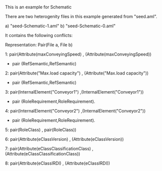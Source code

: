 This is an example for Schematic 

There are two heterogenity files in this example generated from "seed.aml".

a) "seed-Schematic-1.aml"
b) "seed-Schematic-0.aml"

It contains the following conflicts:

Representation: Pair(File a, File b)

1: pair(Attribute(maxConveyingSpeed) , (Attribute(maxConveyingSpeed))

 - pair (RefSemantic,RefSemantic)

2: pair(Attribute("Max.load capacity") , (Attribute("Max.load capacity"))

 - pair (RefSemantic,RefSemantic)


3: pair(InternalElement("Conveyor1") ,(InternalElement("Conveyor1"))
 
 - pair (RoleRequirement,RoleRequirement).


4: pair(InternalElement("Conveyor2") ,(InternalElement("Conveyor2"))
 
 - pair (RoleRequirement,RoleRequirement).


5: pair(RoleClass) , pair(RoleClass))

6: pair(Attribute(eClassVersion) , (Attribute(eClassVersion))

7: pair(Attribute(eClassClassificationClass) , (Attribute(eClassClassificationClass))

8: pair(Attribute(eClassIRDI) , (Attribute(eClassIRDI))  